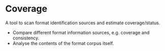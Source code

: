 Coverage
========

A tool to scan format identification sources and estimate coverage/status.

- Compare different format information sources, e.g. coverage and consistency.
- Analyse the contents of the format corpus itself.
